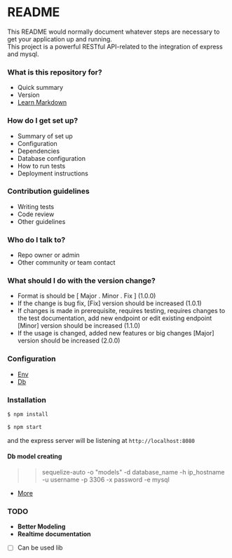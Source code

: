 # README #

This README would normally document whatever steps are necessary to get your application up and running.  
This project is a powerful RESTful API-related to the integration of express and mysql.

### What is this repository for? ###

* Quick summary
* Version
* [Learn Markdown](https://bitbucket.org/tutorials/markdowndemo)

### How do I get set up? ###

* Summary of set up
* Configuration
* Dependencies
* Database configuration
* How to run tests
* Deployment instructions

### Contribution guidelines ###

* Writing tests
* Code review
* Other guidelines

### Who do I talk to? ###

* Repo owner or admin
* Other community or team contact

### What should I do with the version change? ###

* Format is should be  [ Major . Minor . Fix ] (1.0.0)
* If the change is bug fix, [Fix] version should be increased (1.0.1)
* If changes is made in prerequisite, requires testing, requires changes to the test documentation, add new endpoint or edit existing endpoint [Minor] version should be increased (1.1.0)
* If the usage is changed, added new features or big changes [Major] version should be increased (2.0.0)

### Configuration

* [Env]()
* [Db]()

### Installation

```sh
$ npm install
```

```sh
$ npm start
```
and the express server will be listening at `http://localhost:8080`

#### Db model creating ####

>> sequelize-auto -o "models" -d database_name -h ip_hostname -u username -p 3306 -x password -e mysql
* [More](https://github.com/sequelize/sequelize-auto)

### TODO

- **Better Modeling**
- **Realtime documentation**

- [ ] Can be used lib
